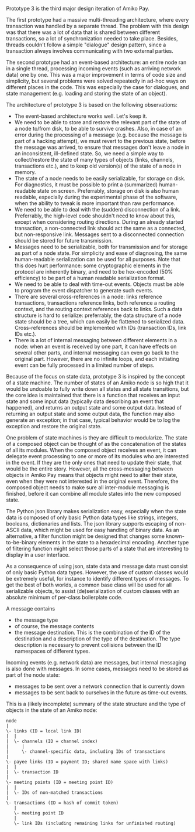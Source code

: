 Prototype 3 is the third major design iteration of Amiko Pay.

The first prototype had a massive multi-threading architecture, where every
transaction was handled by a separate thread. The problem with this design was
that there was a lot of data that is shared between different transactions,
so a lot of synchronization needed to take place. Besides, threads couldn't
follow a simple "dialogue" design pattern, since a transaction always involves
communicating with two external parties.

The second prototype had an event-based architecture: an entire node ran in a
single thread, processing incoming events (such as arriving network data) one
by one. This was a major improvement in terms of code size and simplicity,
but several problems were solved repeatedly in ad-hoc ways on different places
in the code. This was especially the case for dialogues, and state management
(e.g. loading and storing the state of an object).

The architecture of prototype 3 is based on the following observations:

* The event-based architecture works well. Let's keep it.
* We need to be able to store and restore the relevant part of the state of
  a node to/from disk, to be able to survive crashes. Also, in case of an error
  during the processing of a message (e.g. because the message is part of a
  hacking attempt), we must revert to the previous state, before the message
  was arrived, to ensure that messages don't leave a node in an inconsistent,
  ill-defined state. So, we need a simple way to collect/restore the state
  of many types of objects (links, channels, transactions etc.), and to
  keep old version(s) of the state of a node in memory.
* The state of a node needs to be easily serializable, for storage on disk.
  For diagnostics, it must be possible to print a (summarized) human-readable
  state on screen. Preferrably, storage on disk is also human readable,
  especially during the experimental phase of the software, when the ability
  to tweak is more important than raw performance.
* We need to be able to deal with the (sudden) disconnection of a link.
  Preferrably, the high-level code shouldn't need to know about this, except
  when considering routing directions. During an already started transaction,
  a non-connected link should act the same as a connected, but non-responsive
  link. Messages sent to a disconnected connection should be stored for future
  transmission.
* Messages need to be serializable, both for transmission and for storage as
  part of a node state. For simplicity and ease of diagnosing, the same
  human-readable serialization can be used for all purposes. Note that this
  does hurt performance: some cryptographic elements in the protocol are
  inherently binary, and need to be hex-encoded (50% efficiency) to be part
  of a human readable serialization format.
* We need to be able to deal with time-out events. Objects must be able to
  program the event dispatcher to generate such events.
* There are several cross-references in a node: links reference transactions,
  transactions reference links, both reference a routing context, and the
  routing context references back to links. Such a data structure is hard to
  serialize: preferrably, the data structure of a node state should be a tree,
  which can easily be flattened to serialized data. Cross-references should be
  implemented with IDs (transaction IDs, link IDs etc.).
* There is a lot of internal messaging between different elements in a node:
  when an event is received by one part, it can have effects on several
  other parts, and internal messaging can even go back to the original part.
  However, there are no infinite loops, and each initiating event can be fully
  processed in a limited number of steps.

Because of the focus on state data, prototype 3 is inspired by the concept of a
state machine. The number of states of an Amiko node is so high that it would be
undoable to fully write down all states and all state transitions, but the core
idea is maintained that there is a function that receives an input state and
some input data (typically data describing an event that happened), and returns
an output state and some output data. Instead of returning an output state and
some output data, the function may also generate an exception; in that case,
typical behavior would be to log the exception and restore the original state.

One problem of state machines is they are difficult to modularize. The state of
a composed object can be thought of as the concatenation of the states of all
its modules. When the composed object receives an event, it can delegate event
processing to one or more of its modules who are interested in the event. If
they are the only ones that need to update their state, that would be the entire
story. However, all the cross-messaging between objects in Amiko Pay means that
objects might need to alter their state, even when they were not interested in
the original event. Therefore, the composed object needs to make sure all
inter-module messaging is finished, before it can combine all module states into
the new composed state.

The Python json library makes serialization easy, especially when the state
data is composed of only basic Python data types like strings, integers,
booleans, dictionaries and lists. The json library supports escaping of
non-ASCII data, which might be used for easy handling of binary data. As an
alternative, a filter function might be designed that changes some
known-to-be-binary elements in the state to a hexadecimal encoding. Another
type of filtering function might select those parts of a state that are
interesting to display in a user interface.

As a consequence of using json, state data and message data must consist of
only basic Python data types. However, the use of custom classes would be
extremely useful, for instance to identify different types of messages.
To get the best of both worlds, a common base class will be used for all
serializable objects, to assist (de)serialization of custom classes with an
absolute minimum of per-class boilerplate code.

A message contains

* the message type
* of course, the message contents
* the message destination. This is the combination of the ID of the destination
  and a description of the type of the destination. The type description is
  necessary to prevent collisions between the ID namespaces of different types.

Incoming events (e.g. network data) are messages, but internal messaging is also
done with messages. In some cases, messages need to be stored as part of the
node state:

* messages to be sent over a network connection that is currently down
* messages to be sent back to ourselves in the future as time-out events.

This is a (likely incomplete) summary of the state structure and the type of
objects in the state of an Amiko node:

	node
	|
	\- links (ID = local link ID)
	|  |
	|  \- channels (ID = channel index)
	|     |
	|     \- channel-specific data, including IDs of transactions
	|
	\- payee links (ID = payment ID; shared name space with links)
	|  |
	|  \- transaction ID
	|
	\- meeting points (ID = meeting point ID)
	|  |
	|  \- IDs of non-matched transactions
	|
	\- transactions (ID = hash of commit token)
	   |
	   \- meeting point ID
	   |
	   \- link IDs (including remaining links for unfinished routing)

